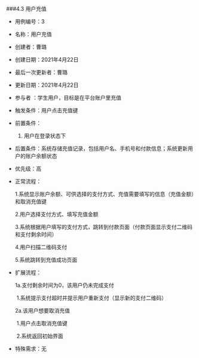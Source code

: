 ###4.3 用户充值

- 用例编号：3

- 名称：用户充值                                               

- 创建者：曹璐

- 创建日期：2021年4月22日

- 最后一次更新者：曹璐

- 更新日期：2021年4月22日

- 参与者 ：学生用户，目标是在平台账户里充值

- 触发条件：用户点击充值键

- 前置条件：

  1. 用户在登录状态下

- 后置条件：系统存储充值记录，包括用户名、手机号和付款信息；系统更新用户的账户余额状态

- 优先级：高

- 正常流程：

  1.系统显示账户余额、可供选择的支付方式、充值需要填写的信息（充值金额）和取消充值键

  2.用户选择支付方式、填写充值金额

  3.系统根据用户填写的支付方式，跳转到付款页面（付款页面显示支付二维码和支付剩余时间）

  4.用户扫描二维码支付

  5.系统跳转到充值成功页面

- 扩展流程：

  1a.支付剩余时间为0，该用户仍未完成支付

  ​	1.系统提示支付超时并提示用户重新支付（显示新的支付二维码）

  2a.该用户想要取消充值

  ​	1.用户点击取消充值键

  ​	2.系统返回初始界面

- 特殊需求：无